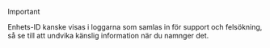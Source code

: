 > [!IMPORTANT]
> Enhets-ID kanske visas i loggarna som samlas in för support och felsökning, så se till att undvika känslig information när du namnger det.
>